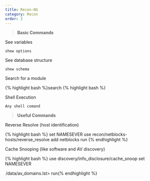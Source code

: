 ```yaml
---
title: Recon-NG 
category: Recon
order: 2
---
```


> **Basic Commands** 

See variables
			
<code>show options</code> 

See database structure

<code>show schema</code>

Search for a module
		
{% highlight bash %}search <module>{% highlight bash %}

Shell Execution 
		
<code>Any shell comand</code>

> **Useful Commands**

Reverse Resolve (host identification) 

{% highlight bash %}
set NAMESEVER <DNS Server> use recon/netblocks-hosts/reverse_resolve
add netblocks <network block that you are interested in>
run
{% endhighlight %}

Cache Snooping (like software and AV discovery) 

{% highlight bash %}
use discovery/info_disclosure/cache_snoop
set NAMESEVER <DNS Server> 
<option at AV domain to /opt/recon-ng-<version>/data/av_domains.lst>
run{% endhighlight %}
